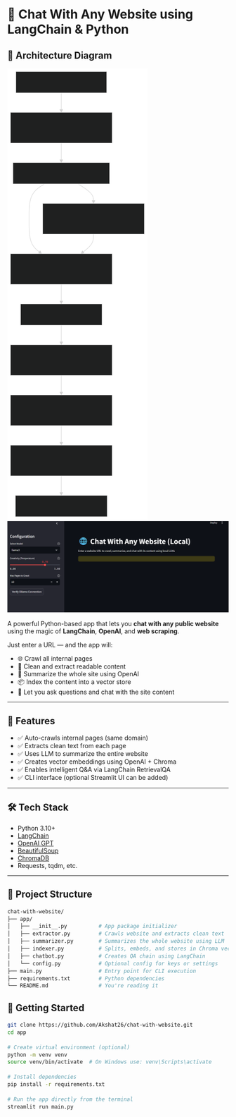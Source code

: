 # 💬 Chat With Any Website using LangChain & Python

## 🧠 Architecture Diagram

![Architecture](assets/architecture-diagram.svg)
![UI](assets/ui-working.png)


A powerful Python-based app that lets you **chat with any public website** using the magic of **LangChain**, **OpenAI**, and **web scraping**.

Just enter a URL — and the app will:
- 🌐 Crawl all internal pages
- 🧼 Clean and extract readable content
- 🧠 Summarize the whole site using OpenAI
- 📦 Index the content into a vector store
- 🤖 Let you ask questions and chat with the site content

---

## 📌 Features

- ✅ Auto-crawls internal pages (same domain)
- ✅ Extracts clean text from each page
- ✅ Uses LLM to summarize the entire website
- ✅ Creates vector embeddings using OpenAI + Chroma
- ✅ Enables intelligent Q&A via LangChain RetrievalQA
- ✅ CLI interface (optional Streamlit UI can be added)

---

## 🛠 Tech Stack

- Python 3.10+
- [LangChain](https://github.com/langchain-ai/langchain)
- [OpenAI GPT](https://platform.openai.com/)
- [BeautifulSoup](https://www.crummy.com/software/BeautifulSoup/)
- [ChromaDB](https://www.trychroma.com/)
- Requests, tqdm, etc.

---

## 📁 Project Structure

```bash
chat-with-website/
├── app/
│   ├── __init__.py          # App package initializer
│   ├── extractor.py         # Crawls website and extracts clean text
│   ├── summarizer.py        # Summarizes the whole website using LLM
│   ├── indexer.py           # Splits, embeds, and stores in Chroma vector DB
│   ├── chatbot.py           # Creates QA chain using LangChain
│   └── config.py            # Optional config for keys or settings
├── main.py                  # Entry point for CLI execution
├── requirements.txt         # Python dependencies
└── README.md                # You're reading it
```

## 🚀 Getting Started

```bash
git clone https://github.com/Akshat26/chat-with-website.git
cd app

# Create virtual environment (optional)
python -m venv venv
source venv/bin/activate  # On Windows use: venv\Scripts\activate

# Install dependencies
pip install -r requirements.txt

# Run the app directly from the terminal
streamlit run main.py
```


